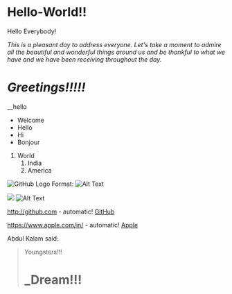 # Hello-World!!


Hello Everybody!

*This is a pleasant day to address everyone. Let's take a moment to admire all the beautiful and wonderful things around us and be thankful to what we have and we have been receiving throughout the day.*

# *Greetings!!!!!*

__hello

* Welcome
* Hello
* Hi
* Bonjour

1. World
   1. India
   1. America

![GitHub Logo](/images/logo.png)
Format: ![Alt Text](url) 

![](/downloads/apple.jpeg)
![Alt Text](https://image.freepik.com/free-icon/apple-logo_318-40184.jpg)
 
 http://github.com - automatic!
[GitHub](http://github.com)

https://www.apple.com/in/ - automatic!
[Apple](https://www.apple.com/in/)

Abdul Kalam said:
> Youngsters!!!
> # _Dream!!!
